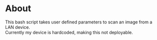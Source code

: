 # About
This bash script takes user defined parameters to scan an image from a LAN device.  
Currently my device is hardcoded, making this not deployable.  
